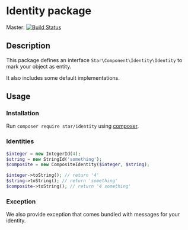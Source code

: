 # Identity package

Master: [![Build Status](https://travis-ci.org/yvoyer/identity.svg?branch=master)](https://travis-ci.org/yvoyer/identity)

## Description

This package defines an interface `Star\Component\Identity\Identity` to mark your object as entity.

It also includes some default implementations.

## Usage

### Installation

Run `composer require star/identity` using [composer](https://getcomposer.org/).

### Identities

```php
$integer = new IntegerId(4);
$string = new StringId('something');
$composite = new CompositeIdentity($integer, $string);

$integer->toString(); // return '4'
$string->toString(); // return 'something'
$composite->toString(); // return '4 something'
```

### Exception

We also provide exception that comes bundled with messages for your identity.

